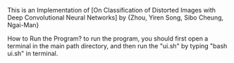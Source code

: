 This is an Implementation of 
[On Classification of Distorted Images with Deep Convolutional Neural Networks]
by {Zhou, Yiren Song, Sibo Cheung, Ngai-Man}

How to Run the Program?
	to run the program, you should first open a terminal in the main path directory,
	and then run the "ui.sh" by typing "bash ui.sh" in terminal.

